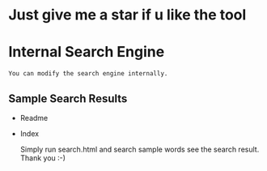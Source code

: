 # Just give me a star if u like the tool

# Internal Search Engine

    You can modify the search engine internally.

## Sample Search Results

  * Readme
  * Index
  
     Simply run search.html and search sample words see the search result. Thank you :-)
  
    
